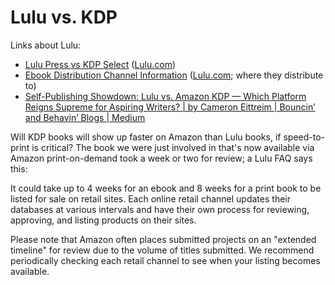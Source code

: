 # Lulu vs. KDP

Links about Lulu:  

- [Lulu Press vs KDP Select](https://kdp.lulu.com/) ([Lulu.com](http://lulu.com/))
- [Ebook Distribution Channel Information](https://help.lulu.com/en/support/solutions/articles/64000255454-ebook-distribution-channel-information) ([Lulu.com](http://lulu.com/); where they distribute to)
- [Self-Publishing Showdown: Lulu vs. Amazon KDP — Which Platform Reigns Supreme for Aspiring Writers? | by Cameron Eittreim | Bouncin’ and Behavin’ Blogs | Medium](https://medium.com/bouncin-and-behavin-blogs/self-publishing-showdown-lulu-vs-amazon-kdp-which-platform-reigns-supreme-for-aspiring-writers-cd2421446b76) 

Will KDP books will show up faster on Amazon than Lulu books, if speed-to-print is critical? The book we were just involved in that's now available via Amazon print-on-demand took a week or two for review; a Lulu FAQ says this:

It could take up to 4 weeks for an ebook and 8 weeks for a print book to be listed for sale on retail sites. Each online retail channel updates their databases at various intervals and have their own process for reviewing, approving, and listing products on their sites.

Please note that Amazon often places submitted projects on an "extended timeline" for review due to the volume of titles submitted. We recommend periodically checking each retail channel to see when your listing becomes available.